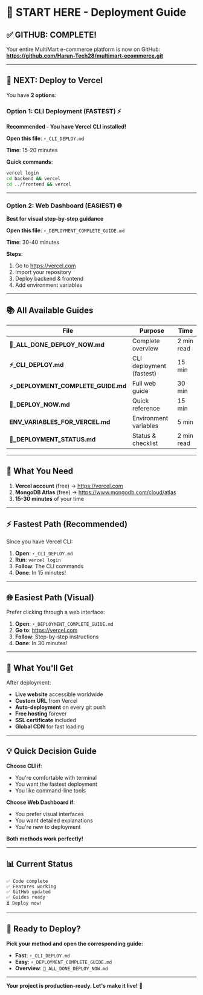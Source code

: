 # 🎯 START HERE - Deployment Guide

## ✅ GITHUB: COMPLETE!

Your entire MultiMart e-commerce platform is now on GitHub:
**https://github.com/Harun-Tech28/multimart-ecommerce.git**

---

## 🚀 NEXT: Deploy to Vercel

You have **2 options**:

### Option 1: CLI Deployment (FASTEST) ⚡
**Recommended - You have Vercel CLI installed!**

**Open this file**: `⚡_CLI_DEPLOY.md`

**Time**: 15-20 minutes

**Quick commands**:
```bash
vercel login
cd backend && vercel
cd ../frontend && vercel
```

---

### Option 2: Web Dashboard (EASIEST) 🌐
**Best for visual step-by-step guidance**

**Open this file**: `⚡_DEPLOYMENT_COMPLETE_GUIDE.md`

**Time**: 30-40 minutes

**Steps**:
1. Go to https://vercel.com
2. Import your repository
3. Deploy backend & frontend
4. Add environment variables

---

## 📚 All Available Guides

| File | Purpose | Time |
|------|---------|------|
| **🎊_ALL_DONE_DEPLOY_NOW.md** | Complete overview | 2 min read |
| **⚡_CLI_DEPLOY.md** | CLI deployment (fastest) | 15 min |
| **⚡_DEPLOYMENT_COMPLETE_GUIDE.md** | Full web guide | 30 min |
| **🚀_DEPLOY_NOW.md** | Quick reference | 15 min |
| **ENV_VARIABLES_FOR_VERCEL.md** | Environment variables | 5 min |
| **🎯_DEPLOYMENT_STATUS.md** | Status & checklist | 2 min read |

---

## 🎯 What You Need

1. **Vercel account** (free) → https://vercel.com
2. **MongoDB Atlas** (free) → https://www.mongodb.com/cloud/atlas
3. **15-30 minutes** of your time

---

## ⚡ Fastest Path (Recommended)

Since you have Vercel CLI:

1. **Open**: `⚡_CLI_DEPLOY.md`
2. **Run**: `vercel login`
3. **Follow**: The CLI commands
4. **Done**: In 15 minutes!

---

## 🌐 Easiest Path (Visual)

Prefer clicking through a web interface:

1. **Open**: `⚡_DEPLOYMENT_COMPLETE_GUIDE.md`
2. **Go to**: https://vercel.com
3. **Follow**: Step-by-step instructions
4. **Done**: In 30 minutes!

---

## 🎉 What You'll Get

After deployment:
- **Live website** accessible worldwide
- **Custom URL** from Vercel
- **Auto-deployment** on every git push
- **Free hosting** forever
- **SSL certificate** included
- **Global CDN** for fast loading

---

## 💡 Quick Decision Guide

**Choose CLI if**:
- You're comfortable with terminal
- You want the fastest deployment
- You like command-line tools

**Choose Web Dashboard if**:
- You prefer visual interfaces
- You want detailed explanations
- You're new to deployment

**Both methods work perfectly!**

---

## 📊 Current Status

```
✅ Code complete
✅ Features working
✅ GitHub updated
✅ Guides ready
⏳ Deploy now!
```

---

## 🚀 Ready to Deploy?

**Pick your method and open the corresponding guide:**

- **Fast**: `⚡_CLI_DEPLOY.md`
- **Easy**: `⚡_DEPLOYMENT_COMPLETE_GUIDE.md`
- **Overview**: `🎊_ALL_DONE_DEPLOY_NOW.md`

---

**Your project is production-ready. Let's make it live!** 🎉
